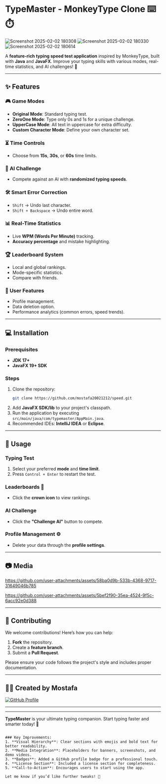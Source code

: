 

# TypeMaster - MonkeyType Clone ⌨️⏱️



![Screenshot 2025-02-02 180308](https://github.com/user-attachments/assets/0b43ba7f-80f0-4bb1-a140-d04c14edbf5e)
![Screenshot 2025-02-02 180330](https://github.com/user-attachments/assets/eae7ef98-9926-4dc7-958a-cbad29e0e078)
![Screenshot 2025-02-02 180614](https://github.com/user-attachments/assets/720b4e79-3a2a-41f7-bc4b-77467f5bd368)


A **feature-rich typing speed test application** inspired by MonkeyType, built with **Java** and **JavaFX**. Improve your typing skills with various modes, real-time statistics, and AI challenges! 🚀

---

## ✨ Features

### 🎮 **Game Modes**
- **Original Mode**: Standard typing test.
- **ZeroOne Mode**: Type only 0s and 1s for a unique challenge.
- **UpperCase Mode**: All text in uppercase for extra difficulty.
- **Custom Character Mode**: Define your own character set.

### ⏳ **Time Controls**
- Choose from **15s**, **30s**, or **60s** time limits.

### 🤖 **AI Challenge**
- Compete against an AI with **randomized typing speeds**.

### 🛠️ **Smart Error Correction**
- `Shift` → Undo last character.
- `Shift + Backspace` → Undo entire word.

### 📊 **Real-Time Statistics**
- Live **WPM (Words Per Minute)** tracking.
- **Accuracy percentage** and mistake highlighting.

### 🏆 **Leaderboard System**
- Local and global rankings.
- Mode-specific statistics.
- Compare with friends.

### 👤 **User Features**
- Profile management.
- Data deletion option.
- Performance analytics (common errors, speed trends).

---

## 💻 Installation

### Prerequisites
- **JDK 17+**
- **JavaFX 19+ SDK**

### Steps
1. Clone the repository:
   ```bash
   git clone https://github.com/mostafa20021212/speed.git
   ```
2. Add **JavaFX SDK/lib** to your project's classpath.
3. Run the application by executing `src/main/java/com/typemaster/AppMain.java`.
4. Recommended IDEs: **IntelliJ IDEA** or **Eclipse**.

---

## 🚀 Usage

### Typing Test
1. Select your preferred **mode** and **time limit**.
2. Press `Control + Enter` to restart the test.

### Leaderboards 👑
- Click the **crown icon** to view rankings.

### AI Challenge
- Click the **"Challenge AI"** button to compete.

### Profile Management ⚙️
- Delete your data through the **profile settings**.

---

## 📷 Media

https://github.com/user-attachments/assets/58ba0d9b-533b-4368-9717-31649046b785



https://github.com/user-attachments/assets/5bef2f90-35ea-4524-9f5c-6acc92e0d388





---

## 🤝 Contributing

We welcome contributions! Here’s how you can help:
1. **Fork** the repository.
2. Create a **feature branch**.
3. Submit a **Pull Request**.

Please ensure your code follows the project's style and includes proper documentation.

---

## 👨‍💻 Created by **Mostafa**
[![GitHub Profile](https://img.shields.io/badge/GitHub-Profile-blue?style=for-the-badge&logo=github)](https://github.com/mostafa20021212)

---


---

**TypeMaster** is your ultimate typing companion. Start typing faster and smarter today! 🚀
```

### Key Improvements:
1. **Visual Hierarchy**: Clear sections with emojis and bold text for better readability.
2. **Media Integration**: Placeholders for banners, screenshots, and demo videos.
3. **Badges**: Added a GitHub profile badge for a professional touch.
4. **License Section**: Included a license section for completeness.
5. **Call-to-Action**: Encourages users to start using the app.

Let me know if you’d like further tweaks! 🎉
